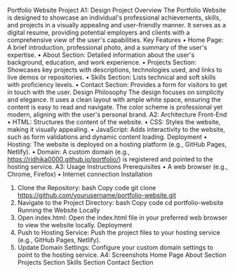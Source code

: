 Portfolio Website Project
A1: Design
Project Overview
The Portfolio Website is designed to showcase an individual's professional achievements, skills, and projects in a visually appealing and user-friendly manner. It serves as a digital resume, providing potential employers and clients with a comprehensive view of the user's capabilities.
Key Features
•	Home Page: A brief introduction, professional photo, and a summary of the user's expertise.
•	About Section: Detailed information about the user's background, education, and work experience.
•	Projects Section: Showcases key projects with descriptions, technologies used, and links to live demos or repositories.
•	Skills Section: Lists technical and soft skills with proficiency levels.
•	Contact Section: Provides a form for visitors to get in touch with the user.
Design Philosophy
The design focuses on simplicity and elegance. It uses a clean layout with ample white space, ensuring the content is easy to read and navigate. The color scheme is professional yet modern, aligning with the user's personal brand.
A2: Architecture
Front-End
•	HTML: Structures the content of the website.
•	CSS: Styles the website, making it visually appealing.
•	JavaScript: Adds interactivity to the website, such as form validations and dynamic content loading.
Deployment
•	Hosting: The website is deployed on a hosting platform (e.g., GitHub Pages, Netlify).
•	Domain: A custom domain (e.g.,  https://ridhika0000.github.io/portfolio/) is registered and pointed to the hosting service.
A3: Usage Instructions
Prerequisites
•	A web browser (e.g., Chrome, Firefox)
•	Internet connection
Installation
1.	Clone the Repository:
bash
Copy code
git clone https://github.com/yourusername/portfolio-website.git
2.	Navigate to the Project Directory:
bash
Copy code
cd portfolio-website
Running the Website Locally
1.	Open index.html: Open the index.html file in your preferred web browser to view the website locally.
Deployment
1.	Push to Hosting Service: Push the project files to your hosting service (e.g., GitHub Pages, Netlify).
2.	Update Domain Settings: Configure your custom domain settings to point to the hosting service.
A4: Screenshots
Home Page
 About Section
 Projects Section
 Skills Section
 Contact Section
 

